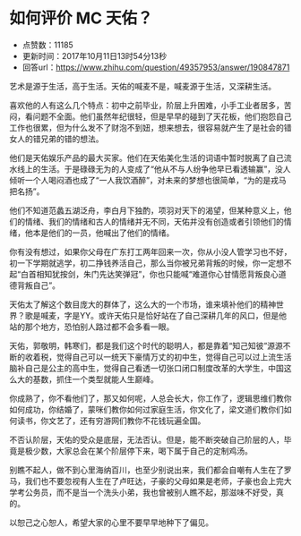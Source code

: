 # 如何评价 MC 天佑？
- 点赞数：11185
- 更新时间：2017年10月11日13时54分13秒
- 回答url：https://www.zhihu.com/question/49357953/answer/190847871
<body>
 <p data-pid="97kuW-sb">艺术是源于生活，高于生活。天佑的喊麦不是，喊麦源于生活，又深耕生活。</p>
 <p data-pid="gvCMZz0u">喜欢他的人有这么几个特点：初中之前毕业，阶层上升困难，小手工业者居多，苦闷，看问题不全面。他们虽然年纪很轻，但是早早的碰到了天花板，他们抱怨自己工作也很累，但为什么发不了财泡不到妞，想来想去，很容易就产生了是社会的错女人的错兄弟的错的想法。</p>
 <p data-pid="AaX3MYcs">他们是天佑娱乐产品的最大买家。他们在天佑美化生活的词语中暂时脱离了自己流水线上的生活。于是碌碌无为的人变成了“他从不与人纷争他早已看透输赢”，没人倾听一个人喝闷酒也成了“一人我饮酒醉”，对未来的梦想也很简单，“为的是戎马把名扬”。</p>
 <p data-pid="RQZpxBUs">他们不知道范蠡五湖泛舟，李白月下独酌，项羽对天下的渴望，但某种意义上，他们的情绪、我们的情绪和古人的情绪并无不同，天佑并没有创造或者引领他们的情绪，他本是他们的一员，他喊出了他们的情绪。</p>
 <p data-pid="CBanGA1M">你有没有想过，如果你父母在广东打工两年回来一次，你从小没人管学习也不好，初一下学期就逃学，初二挣钱养活自己，那么当你被兄弟背叛的时候，你一定想不起“白首相知犹按剑，朱门先达笑弹冠”，你也只能喊“难道你心甘情愿背叛良心道德背叛自己”。</p>
 <p data-pid="4yhyMS0b">天佑太了解这个数目庞大的群体了，这么大的一个市场，谁来填补他们的精神世界？歌是喊麦，字是YY。或许天佑只是恰好站在了自己深耕几年的风口，但是他站的那个地方，恐怕别人路过都不会多看一眼。</p>
 <p data-pid="pD_D6JPp">天佑，郭敬明，韩寒们，都是我们这个时代的聪明人，都是靠着“知己知彼”源源不断的收着税，觉得自己可以一统天下豪情万丈的初中生，觉得自己可以过上流生活脑补自己是公主的高中生，觉得自己看透一切张口闭口制度改革的大学生，中国这么大的基数，抓住一个类型就能人生巅峰。</p>
 <p data-pid="2QUD0Ctb">你成熟了，你不看他们了，那又如何呢，人总会长大，你工作了，逻辑思维们教你如何成功，你结婚了，蒙咪们教你如何过家庭生活，你文化了，梁文道们教你们如何读书，你文艺了，还有穷游网们教你不花钱玩遍全国。</p>
 <p data-pid="rjfvMLm7">不否认阶层，天佑的受众是底层，无法否认。但是，能不断突破自己阶层的人，毕竟是极少数，大家总会在某个阶层停下来，喝下属于自己的定制鸡汤。</p>
 <p data-pid="DTZUEXf0">别瞧不起人，做不到心里海纳百川，也至少别说出来，我们都会自嘲有人生在了罗马，我们也不要忽视有人生在了卢旺达，子豪的父母如果是老师，子豪也会上完大学考公务员，而不是当一个洗头小弟，我也曾被别人瞧不起，那滋味不好受，真的。</p>
 <p data-pid="o-km11V_">以恕己之心恕人，希望大家的心里不要早早地种下了偏见。</p>
</body>